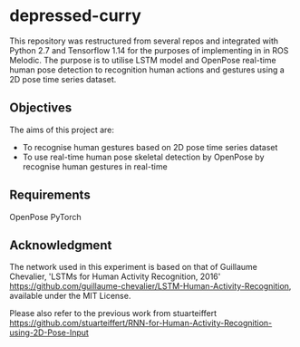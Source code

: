 # depressed-curry

This repository was restructured from several repos and integrated with Python 2.7 and Tensorflow 1.14 for the purposes of implementing in in ROS Melodic.
The purpose is to utilise LSTM model and OpenPose real-time human pose detection to recognition human actions and gestures using a 2D pose time series dataset.

## Objectives

The aims of this project are:
- To recognise human gestures based on 2D pose time series dataset
- To use real-time human pose skeletal detection by OpenPose by recognise human gestures in real-time

## Requirements

OpenPose
PyTorch


## Acknowledgment

The network used in this experiment is based on that of Guillaume Chevalier, 'LSTMs for Human Activity Recognition, 2016'  https://github.com/guillaume-chevalier/LSTM-Human-Activity-Recognition, available under the MIT License.

Please also refer to the previous work from stuarteiffert https://github.com/stuarteiffert/RNN-for-Human-Activity-Recognition-using-2D-Pose-Input
